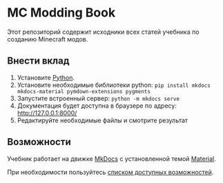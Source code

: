 # MC Modding Book

Этот репозиторий содержит исходники всех статей учебника по созданию Minecraft модов.

## Внести вклад

1. Установите [Python](https://www.python.org/downloads/).
2. Установите необходимые библиотеки python: `pip install mkdocs mkdocs-material pymdown-extensions pygments`
3. Запустите встроенный сервер: `python -m mkdocs serve`
4. Документация будет доступна в браузере по адресу: http://127.0.0.1:8000/
5. Редактируйте необходимые файлы и смотрите результат

## Возможности

Учебник работает на движке [MkDocs](https://www.mkdocs.org/) с установленной темой [Material](https://squidfunk.github.io/mkdocs-material/).

При необходимости пользуйтесь [списком доступных возможностей](https://squidfunk.github.io/mkdocs-material/reference/).